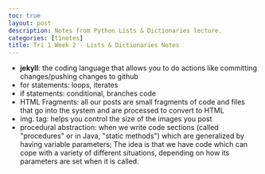 ```yaml
---
toc: true
layout: post
description: Notes from Python Lists & Dictionaries lecture.
categories: [t1notes]
title: Tri 1 Week 2 - Lists & Dictionaries Notes 
---
```


- **jekyll**: the coding language that allows you to do actions like committing changes/pushing changes to github
- for statements:  loops, iterates 
- if statements: conditional, branches code
- HTML Fragments: all our posts are small fragments of code and files that go into the system and are processed to convert to HTML
- img. tag: helps you control the size of the images you post
- procedural abstraction: when we write code sections (called "procedures" or in Java, "static methods") which are generalized by having variable parameters; The idea is that we have code which can cope with a variety of different situations, depending on how its parameters are set when it is called.